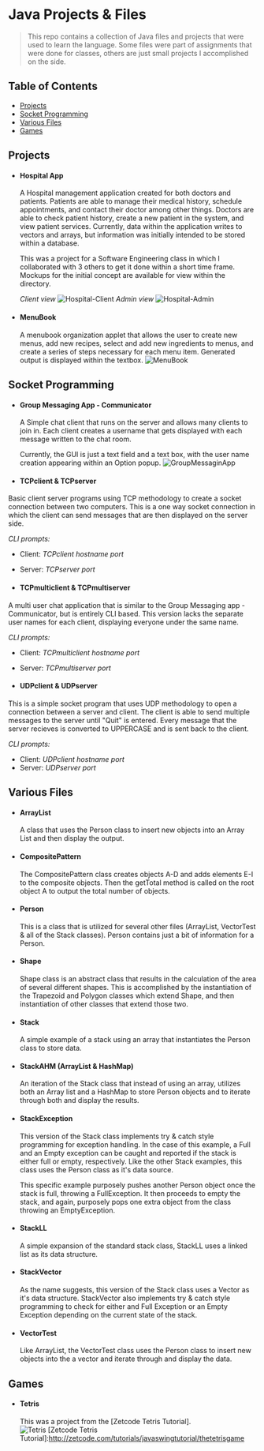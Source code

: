 # Java Projects & Files

>This repo contains a collection of Java files and projects that were used to learn the language.  Some files were part of assignments that were done for classes, others are just small projects I accomplished on the side.

## Table of Contents
* [Projects](#Projects)
* [Socket Programming](#SocketProgramming)
* [Various Files](#VariousFiles)
* [Games](#Games)

<a name="Projects"/></a>
## Projects

* #### Hospital App
  A Hospital management application created for both doctors and patients.  Patients are able to manage their medical history, schedule appointments, and contact their doctor among other things.  Doctors are able to check patient history, create a new patient in the system, and view patient services.  Currently, data within the application writes to vectors and arrays, but information was initially intended to be stored within a database.
 
  This was a project for a Software Engineering class in which I collaborated with 3 others to get it done within a short time frame.  Mockups for the initial concept are available for view within the directory.  
 
  _Client view_
  ![Hospital-Client](./Images/Hospital-Client.png)
  _Admin view_
  ![Hospital-Admin](./Images/Hospital-Admin.png)

* #### MenuBook
  A menubook organization applet that allows the user to create new menus, add new recipes, select and add new ingredients to menus, and create a series of steps necessary for each menu item.  Generated output is displayed within the textbox.
 ![MenuBook](./Images/MenuBook.png)

<a name="SocketProgramming"/></a>
## Socket Programming

* #### Group Messaging App - Communicator
  A Simple chat client that runs on the server and allows many clients to join in.  Each client creates a username that gets displayed with each message written to the chat room.  
  
  Currently, the GUI is just a text field and a text box, with the user name creation appearing within an Option popup.
  ![GroupMessaginApp](./Images/GroupMessagingApp.png)    

* #### TCPclient & TCPserver
Basic client server programs using TCP methodology to create a socket connection between two computers.  This is a one way socket connection in which the client can send messages that are then displayed on the server side.

  _CLI prompts:_
  * Client: _TCPclient hostname port_
  * Server: _TCPserver port_

* #### TCPmulticlient & TCPmultiserver
A multi user chat application that is similar to the Group Messaging app - Communicator, but is entirely CLI based.  This version lacks the separate user names for each client, displaying everyone under the same name.

  _CLI prompts:_
  * Client: _TCPmulticlient hostname port_
  * Server: _TCPmultiserver port_

* #### UDPclient & UDPserver
This is a simple socket program that uses UDP methodology to open a connection between a server and client.  The client is able to send multiple messages to the server until "Quit" is entered.  Every message that the server recieves is converted to UPPERCASE and is sent back to the client.

  _CLI prompts:_
  * Client: _UDPclient hostname port_
  * Server: _UDPserver port_
  
<a name="VariousFiles"/></a>
## Various Files

* #### ArrayList
  A class that uses the Person class to insert new objects into an Array List and then display the output.

* #### CompositePattern
  The CompositePattern class creates objects A-D and adds elements E-I to the composite objects.  Then the getTotal method is called on the root object A to output the total number of objects.

* #### Person
  This is a class that is utilized for several other files (ArrayList, VectorTest & all of the Stack classes).  Person contains just a bit of information for a Person.
  
* #### Shape
  Shape class is an abstract class that results in the calculation of the area of several different shapes.  This is accomplished by the instantiation of the Trapezoid and Polygon classes which extend Shape, and then instantiation of other classes that extend those two.

* #### Stack
  A simple example of a stack using an array that instantiates the Person class to store data.  

* #### StackAHM (ArrayList & HashMap)
  An iteration of the Stack class that instead of using an array, utilizes both an Array list and a HashMap to store Person objects and to iterate through both and display the results.

* #### StackException
  This version of the Stack class implements try & catch style programming for exception handling.  In the case of this example, a Full and an Empty exception can be caught and reported if the stack is either full or empty, respectively.  Like the other Stack examples, this class uses the Person class as it's data source.
  
  This specific example purposely pushes another Person object once the stack is full, throwing a FullException.  It then proceeds to empty the stack, and again, purposely pops one extra object from the class throwing an EmptyException.

* #### StackLL
  A simple expansion of the standard stack class, StackLL uses a linked list as its data structure.
  
* #### StackVector
  As the name suggests, this version of the Stack class uses a Vector as it's data structure. StackVector also implements try & catch style programming to check for either and Full Exception or an Empty Exception depending on the current state of the stack.

* #### VectorTest
  Like ArrayList, the VectorTest class uses the Person class to insert new objects into the a vector and iterate through and display the data.

<a name="Games"/></a>
## Games
* #### Tetris
  This was a project from the [Zetcode Tetris Tutorial].  
  ![Tetris](./Images/Tetris.png)
  [Zetcode Tetris Tutorial]:http://zetcode.com/tutorials/javaswingtutorial/thetetrisgame